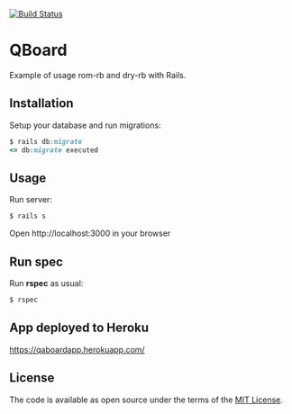 [![Build Status](https://travis-ci.org/maratgaliev/qboard.svg?branch=master)](https://travis-ci.org/maratgaliev/qboard)

# QBoard

Example of usage rom-rb and dry-rb with Rails.

## Installation

Setup your database and run migrations:

```ruby
$ rails db:migrate
<= db:migrate executed
```

## Usage

Run server:

```ruby
$ rails s
```

Open http://localhost:3000 in your browser


## Run spec

Run **rspec** as usual:

```ruby
$ rspec
```

## App deployed to Heroku

https://qaboardapp.herokuapp.com/

## License

The code is available as open source under the terms of the [MIT License](https://opensource.org/licenses/MIT).
